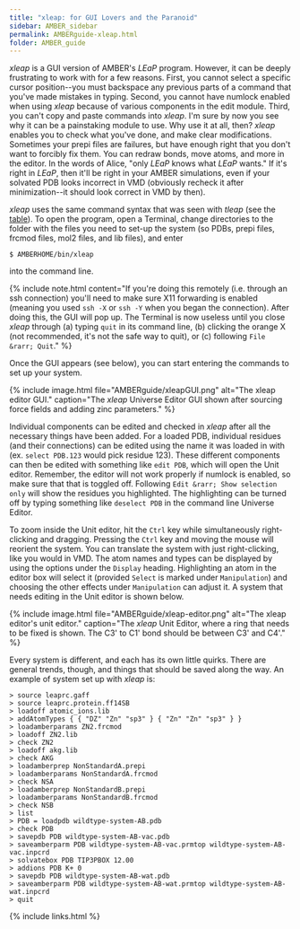```yaml
---
title: "xleap: for GUI Lovers and the Paranoid"
sidebar: AMBER_sidebar
permalink: AMBERguide-xleap.html
folder: AMBER_guide
---
```


<link rel="stylesheet" href="css/theme-orange.css">

*xleap* is a GUI version of AMBER's *LEaP* program.
However, it can be deeply frustrating to work with for a few reasons.
First, you cannot select a specific cursor position--you must backspace any
previous parts of a command that you've made mistakes in typing.
Second, you cannot have numlock enabled when using *xleap* because of various
components in the edit module.
Third, you can't copy and paste commands into *xleap*.
I'm sure by now you see why it can be a painstaking module to use.
Why use it at all, then?
*xleap* enables you to check what you've done, and make clear modifications.
Sometimes your prepi files are failures,
but have enough right that you don't want to forcibly fix them.
You can redraw bonds, move atoms, and more in the editor.
In the words of Alice, "only *LEaP* knows what *LEaP* wants."
If it's right in *LEaP*, then it'll be right in your AMBER simulations,
even if your solvated PDB looks incorrect in VMD
(obviously recheck it after minimization--it should look correct in VMD by then).

*xleap* uses the same command syntax that was seen with *tleap*
(see the [table](AMBERguide-LEAP.html#table)).
To open the program, open a Terminal, change directories to the folder with
the files you need to set-up the system (so PDBs, prepi files, frcmod files,
    mol2 files, and lib files), and enter
```
$ AMBERHOME/bin/xleap
```
into the command line.

{% include note.html content="If you're doing this remotely
(i.e. through an ssh connection) you'll need to make sure X11 forwarding is
enabled (meaning you used `ssh -X` or `ssh -Y` when you began the connection).
After doing this, the GUI will pop up. The Terminal is now useless until you
close *xleap* through (a) typing `quit` in its command line,
(b) clicking the orange X (not recommended, it's not the safe way to quit), or
(c) following `File &rarr; Quit`." %}

Once the GUI appears (see below), you can start entering the commands to set up
your system.

{% include image.html file="AMBERguide/xleapGUI.png"
alt="The xleap editor GUI." caption="The *xleap* Universe Editor GUI shown after
sourcing force fields and adding zinc parameters." %}

Individual components can be edited and checked in *xleap* after all the
necessary things have been added. For a loaded PDB, individual residues
(and their connections) can be edited using the name it was loaded in with
(ex. `select PDB.123` would pick residue 123).
These different components can then be edited with something like `edit PDB`,
which will open the Unit editor.
Remember, the editor will not work properly if numlock is enabled, so make
sure that that is toggled off.
Following `Edit &rarr; Show selection only` will show the residues you
highlighted. The highlighting can be turned off by typing something
like `deselect PDB` in the command line Universe Editor.

To zoom inside the Unit editor, hit the `Ctrl` key while simultaneously
right-clicking and dragging.
Pressing the `Ctrl` key and moving the mouse will reorient the system.
You can translate the system with just right-clicking, like you would in VMD.
The atom names and types can be displayed by using the options under the
`Display` heading.
Highlighting an atom in the editor box will select it
(provided `Select` is marked under `Manipulation`) and choosing the other
effects under `Manipulation` can adjust it.
A system that needs editing in the Unit editor is shown below.

{% include image.html file="AMBERguide/xleap-editor.png"
alt="The xleap editor's unit editor." caption="The *xleap* Unit Editor,
where a ring that needs to be fixed is shown. The C3' to C1' bond should be
between C3' and C4'." %}

Every system is different, and each has its own little quirks.
There are general trends, though, and things that should be saved along the way.
An example of system set up with *xleap* is:
```
> source leaprc.gaff
> source leaprc.protein.ff14SB
> loadoff atomic_ions.lib
> addAtomTypes { { "DZ" "Zn" "sp3" } { "Zn" "Zn" "sp3" } }
> loadamberparams ZN2.frcmod
> loadoff ZN2.lib
> check ZN2
> loadoff akg.lib
> check AKG
> loadamberprep NonStandardA.prepi
> loadamberparams NonStandardA.frcmod
> check NSA
> loadamberprep NonStandardB.prepi
> loadamberparams NonStandardB.frcmod
> check NSB
> list
> PDB = loadpdb wildtype-system-AB.pdb
> check PDB
> savepdb PDB wildtype-system-AB-vac.pdb
> saveamberparm PDB wildtype-system-AB-vac.prmtop wildtype-system-AB-vac.inpcrd
> solvatebox PDB TIP3PBOX 12.00
> addions PDB K+ 0
> savepdb PDB wildtype-system-AB-wat.pdb
> saveamberparm PDB wildtype-system-AB-wat.prmtop wildtype-system-AB-wat.inpcrd
> quit
```

{% include links.html %}
